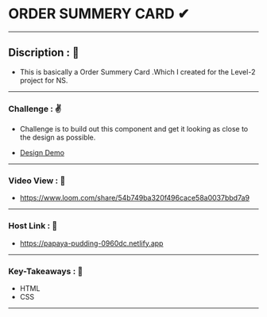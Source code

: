 # ORDER SUMMERY CARD ✔

------------
## Discription : 🤙
- This is basically a Order Summery Card .Which I created for the Level-2 project for NS.

------------

### Challenge : ✌
- Challenge is to build out this component and get it looking as close to the design as possible.

- [Design Demo ](https://bit.ly/3c26CfU "Design Demo :")



------------

### Video View : 🎥
- https://www.loom.com/share/54b749ba320f496cace58a0037bbd7a9

------------

### Host Link : 🔗
- https://papaya-pudding-0960dc.netlify.app

------------

### Key-Takeaways : 🔑
- HTML
- CSS

------------

